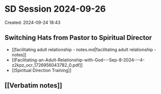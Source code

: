 # SD Session 2024-09-26
Created: 2024-09-24 18:43

## Switching Hats from Pastor to Spiritual Director

- [[facilitating adult relationship - notes.md|facilitating adult relationship - notes]]
- [[Facilitating-an-Adult-Relationship-with-God---Sep-8-2024---4-z2kpz_ocr_1726956043782_0.pdf]]
- [[Spiritual Direction Training]]
## [[Verbatim notes]]
